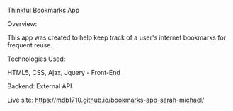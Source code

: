 
Thinkful Bookmarks App

Overview:

This app was created to help keep track of a user's internet bookmarks for frequent reuse.  

Technologies Used: 

HTML5, CSS, Ajax, Jquery - Front-End

Backend: External API



Live site:
https://mdb1710.github.io/bookmarks-app-sarah-michael/